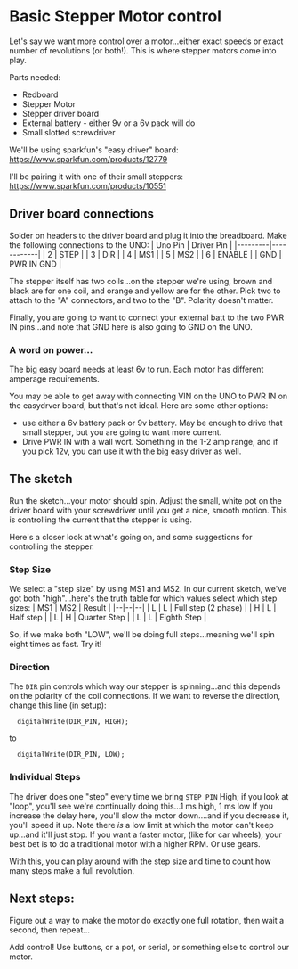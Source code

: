 # Basic Stepper Motor control
Let's say we want more control over a motor...either exact speeds or exact number of revolutions (or both!).  This is where stepper motors come into play.


Parts needed:
* Redboard
* Stepper Motor
* Stepper driver board
* External battery - either 9v or a 6v pack will do
* Small slotted screwdriver

We'll be using sparkfun's "easy driver" board:  https://www.sparkfun.com/products/12779

I'll be pairing it with one of their small steppers:  https://www.sparkfun.com/products/10551

## Driver board connections
Solder on headers to the driver board and plug it into the breadboard.  Make the following connections to the UNO:
| Uno Pin | Driver Pin |
|---------|------------|
| 2 | STEP |
| 3 | DIR |
| 4 | MS1 |
| 5 | MS2 | 
| 6 | ENABLE |
| GND | PWR IN GND |

The stepper itself has two coils...on the stepper we're using, brown and black are for one coil, and orange and yellow are for the other.  Pick two to attach to the "A" connectors, and two to the "B".  Polarity doesn't matter.

Finally, you are going to want to connect your external batt to the two PWR IN pins...and note that GND here is also going to GND on the UNO.

### A word on power...
The big easy board needs at least 6v to run.  Each motor has different amperage requirements.  

You may be able to get away with connecting VIN on the UNO to PWR IN on the easydrver board, but that's not ideal.  Here are some other options:
* use either a 6v battery pack or 9v battery.  May be enough to drive that small stepper, but you are going to want more current.
* Drive PWR IN with a wall wort.  Something in the 1-2 amp range, and if you pick 12v, you can use it with the big easy driver as well.

## The sketch
Run the sketch...your motor should spin.  Adjust the small, white pot on the driver board with your screwdriver until you get a nice, smooth motion.  This is controlling the current that the stepper is using.

Here's a closer look at what's going on, and some suggestions for controlling the stepper.

### Step Size
We select a "step size" by using MS1 and MS2.  In our current sketch, we've got both "high"...here's the truth table for which values select which step sizes:
| MS1 | MS2 | Result |
|--|--|--|
| L | L | Full step (2 phase) |
| H | L | Half step |
| L | H | Quarter Step | 
| L | L | Eighth Step |

So, if we make both "LOW", we'll be doing full steps...meaning we'll spin eight times as fast.  Try it!

### Direction
The `DIR` pin controls which way our stepper is spinning...and this depends on the polarity of the coil connections.  If we want to reverse the direction, change this line (in setup):
```
  digitalWrite(DIR_PIN, HIGH);
```
to 
```
  digitalWrite(DIR_PIN, LOW);
```

### Individual Steps
The driver does one "step" every time we bring `STEP_PIN` High; if you look at "loop", you'll see we're continually doing this...1 ms high, 1 ms low  If you increase the delay here, you'll slow the motor down....and if you decrease it, you'll speed it up.  Note there *is* a low limit at which the motor can't keep up...and it'll just stop.  If you want a faster motor, (like for car wheels), your best bet is to do a traditional motor with a higher RPM.  Or use gears.

With this, you can play around with the step size and time to count how many steps make a full revolution.

## Next steps:
Figure out a way to make the motor do exactly one full rotation, then wait a second, then repeat...

Add control!  Use buttons, or a pot, or serial, or something else to control our motor.

